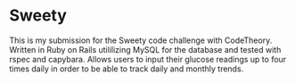 # Sweety

This is my submission for the Sweety code challenge with CodeTheory.  Written in Ruby on Rails utililizing MySQL for the database and tested with rspec and capybara.  Allows users to input their glucose readings up to four times daily in order to be able to track daily and monthly trends.
